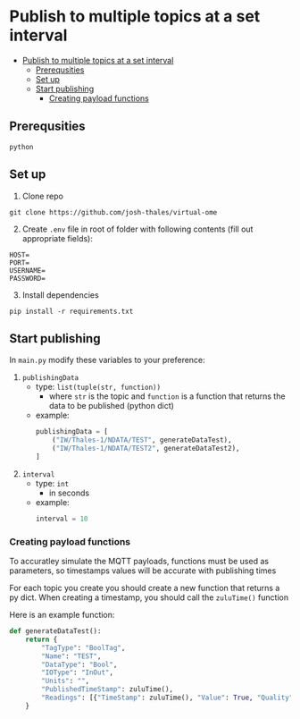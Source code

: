 # Publish to multiple topics at a set interval



- [Publish to multiple topics at a set interval](#publish-to-multiple-topics-at-a-set-interval)
  - [Prerequsities](#prerequsities)
  - [Set up](#set-up)
  - [Start publishing](#start-publishing)
    - [Creating payload functions](#creating-payload-functions)


## Prerequsities

`python`

## Set up
1. Clone repo
```
git clone https://github.com/josh-thales/virtual-ome
```

2. Create `.env` file in root of folder with following contents (fill out appropriate fields):

```
HOST=
PORT=
USERNAME=
PASSWORD=
```

3. Install dependencies

```
pip install -r requirements.txt
```

## Start publishing

In `main.py` modify these variables to your preference:

1. `publishingData`
   - type: `list(tuple(str, function))`
     - where `str` is the topic and `function` is a function that returns the data to be published (python dict)
   - example: 
     ```py
     publishingData = [
         ("IW/Thales-1/NDATA/TEST", generateDataTest),
         ("IW/Thales-1/NDATA/TEST2", generateDataTest2),
     ]
     ```
2. `interval`
   - type: `int`
     - in seconds
   - example:
     ```py
     interval = 10
     ```

### Creating payload functions
To accuratley simulate the MQTT payloads, functions must be used as parameters, so timestamps values will be accurate with publishing times

For each topic you create you should create a new function that returns a py dict. When creating a timestamp, you should call the `zuluTime()` function

Here is an example function:
```py
def generateDataTest():
    return {
        "TagType": "BoolTag",
        "Name": "TEST",
        "DataType": "Bool",
        "IOType": "InOut",
        "Units": "",
        "PublishedTimeStamp": zuluTime(),
        "Readings": [{"TimeStamp": zuluTime(), "Value": True, "Quality": 1}],
    }
```